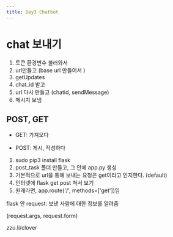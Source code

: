 ```yaml
---
title: Day3 Chatbot
---
```






# chat 보내기

1. 토큰 환경변수 불러와서
2. url만들고 (base url 만들어서 )
3. getUpdates
4. chat_id 받고
5. url 다시 만들고 (chatid, sendMessage)
6. 메시지 보냄



## POST, GET

- GET: 가져오다

- POST: 게시, 작성하다



1. sudo pip3 install flask
2. post_task 폴더 만들고, 그 안에 app.py 생성
3. 기본적으로 url을 통해 보내는 요청은 get이라고 인지한다. (default)
4. 인터넷에 flask get post 쳐서 보기
5. 원래라면, app.route('/', methods=['get'])임

flask 안 request: 보낸 사람에 대한 정보를 알려줌

(request.args, request.form)



zzu.li/clover


